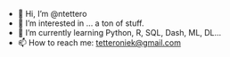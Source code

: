 - 👋 Hi, I’m @ntettero
- 👀 I’m interested in ... a ton of stuff.
- 🌱 I’m currently learning Python, R, SQL, Dash, ML, DL...
- 📫 How to reach me: tetteroniek@gmail.com

<!---
ntettero/ntettero is a ✨ special ✨ repository because its `README.md` (this file) appears on your GitHub profile.
You can click the Preview link to take a look at your changes.
--->
